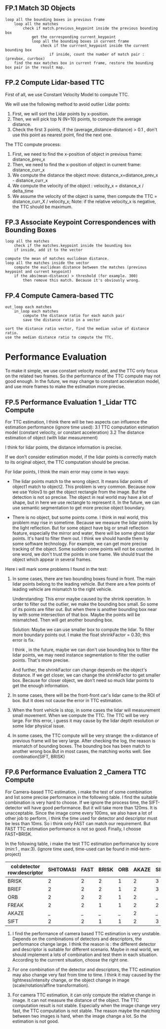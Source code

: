 ## FP.1 Match 3D Objects

    loop all the bounding boxes in previous frame
        loop all the matches 
            check if match.previous_keypoint inside the previous bounding box
                get the corresponding current_keypoint
                loop all the bounding boxes in current frame 
                    check if the currrent_keypoint inside the current bounding box
                        if inside, count the number of match pair :(prevbox, currbox)
        find the max matches box in current frame, restore the bounding box pair in the result map.


## FP.2 Compute Lidar-based TTC

First of all, we use Constant Velocity Model to compute TTC.

We will use the following method to avoid outlier Lidar points:  
1. First, we will sort the Lidar points by x-position.
2. Then, we will pick top N (N=10) points, to compute the average distance.
3. Check the first 3 points, if the (average_distance-distance) > 0.1 , don't use this point as nearest point, find the next one.


The TTC compute process:
1. First, we need to find the x-position of object in previous frame: distance_prev_x
2. Then, we need to find the x-position of object in current frame: distance_curr_x
3. We compute the distance the object move: distance_x=distance_prev_x - distance_curr_x
4. We compute the velocity of the object : velocity_x = distance_x / delta_time
5. We assume the velocity of the object is same, then compute the TTC = distance_curr_X / velocity_x;
Note: if the relative velocity_x is negative, the TTC should be maximum.


## FP.3 Associate Keypoint Correspondences with Bounding Boxes

    loop all the matches
        check if the matches.keypoint inside the bounding box
        if inside, add it to the vector

    compute the mean of matches euclidean distance.
    loop all the matches inside the vector
        compute the euclidean distance between the matches (previous keypoint and current keypoint)
        if the abs(mean-distance) > threshold (for example. 300)
            then remove this match. Because it's obviously wrong.


## FP.4 Compute Camera-based TTC

    out_loop each matches
        in_loop each matches
            compute the distance ratio for each match pair 
            save the distance ratio in a vector

    sort the distance ratio vector, find the median value of distance ratio.
    use the median distance ratio to compute the TTC.

# Performance Evaluation

To make it simple, we use constant velocity model, and the TTC only focus on the related two frames.
So the performance of the TTC compute may not good enough.
In the future, we may change to constant acceleration model, and use more frames to make the estimation more precise.

## FP.5 Performance Evaluation 1 _Lidar TTC Compute

For TTC estimation, I think there will be two aspects can influence the estimation performance (ignore time used):
3.1 TTC computation estimation model (constant velocity, or constant acceleration)
3.2 The distance estimation of object (with lidar measurement)

I think for lidar points, the distance information is precise. 

If we don't consider estimation model, if the lidar points is correctly match to its original object, the TTC computation should be precise.

For lidar points, I think the main error may come in two ways:

- The lidar points match to the wrong object.
  It means lidar points of object1 match to object2.
  This problem is very common. Because now we use Yolov3 to get the object rectangle from the image.
  But the detection is not so precise. The object in real world may have a lot of shape, but in here we use rectangle to represent it.
  In the future, we can use semantic segmentation to get more precise object boundary.

- There is no object, but some points come.
  I think in real world, this problem may rise in sometime. Because we measure the lidar points by the light reflection. But for some object have big or small reflection feature, especially the mirror and water, there will be some ghost lidar points.
  It's hard to filter them out. 
  I think we should handle them by some software technology. For example, we can get more precise tracking of the object. Some sudden come points will not be counted.
  In one word, we don't trust the points in one frame. We should trust the object which appear in several frames.

Here i will mark some problems I found in the test:

1. In some cases, there are two bounding boxes found in front. 
   The main lidar points belong to the leading vehicle. But there are a few points of leading vehicle are mismatch to the right vehicle. 
   
   Understanding: 
   This error maybe caused by the shrink operation.
   In order to filter out the outlier, we make the bounding box small. So some of its points are filter out. But when there is another bounding box near by with some intersection of that box. Maybe the points will be mismatched. Then will get another bounding box.

   Solution: Maybe we can use smaller box to compute the lidar. To filter more boundary points out.
   I make the float shrinkFactor = 0.30; this error is fix.

   I think , in the future, maybe we can don't use bounding box to filter the lidar points, we may need instance segmentation to filter the outlier points. That's more precise.

   And further, the shrinkFactor can change depends on the object's distance. If we get closer, we can change the shrinkFactor to get smaller box. Because for closer object, we don't need so much lidar points to get the enough information. 

2. In some cases, there will be the front-front car's lidar came to the ROI of box.
   But it does not cause the error in TTC estimation.

3. When the front vehicle is stop, in some cases the lidar will measurement small movement. When we compute the TTC. The TTC will be very large.
   For this error, i guess it may cause by the lidar depth resolution or some lidar physical issue.

4. In some cases, the TTC compute will be very strange: the x-distance of previous frame will be very large. 
After checking the log, the reason is mismatch of bounding boxes. The bounding box has been match to another wrong box.But in most cases, the matching works well. See combination(SIFT, BRISK)




## FP.6 Performance Evaluation 2 _Camera TTC Compute

For Camera-based TTC estimation, i make the test of some combination and list some precise performance in the following table.
I find the suitable combination is very hard to choose. If we ignore the process time, the SIFT-detector will have good performance. But it will take more than 120ms. It is unacceptable. Since the image come every 100ms, we also have a lot of other job to perform, i think the time used for detector and descriptor must be less than 10ms. So i think only FAST can match our requirement. But FAST TTC estimation performance is not so good. Finally, I choose FAST+BRISK.

In the following table, i make the test TTC estimation performance by score (min:1 , max:3). (ignore time used, time-used can be found in mid-term-project)


|col:detector<br/>row:descriptor | SHITOMASI | FAST | BRISK | ORB | AKAZE | SIFT |
|-|-|-|-|-|-|-|
BRISK|2|2|2|1|2|3
BRIEF|2|2|2|1|2|3
ORB|2|2|2|1|2|_
FREAK|2|2|1|1|2|2
AKAZE|_|_|_|_|2|_
SIFT|2|2|1|1|2|3


1. I find the performance of camera based TTC estimation is very unstable. Depends on the combinations of detectors and descriptors, the performance change large. I think the reason is : the different detector and descriptor is suitable for different scenario. Maybe in real world, we should implement a lots of combination and test them in each situation. According to the currrent situation, choose the right one.

2. For one combination of the detector and descriptors, the TTC estimation may also change very fast from time to time. I think it may caused by the lightness/intensity change, or the object change in image (scale/rotation/affine transformation).

3. For camera TTC estimation, it can only compute the relative change in image. It can not measure the distance of the object. The TTC computation result is not stable.
Especially when the image change very fast, the TTC computation is not stable.
The reason maybe the matching between two images is hard, when the image change a lot. So the estimation is not good.

